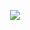 <p align='center'>
    <img src="https://capsule-render.vercel.app/api?text=Hello Everyone!&type=waving&color=gradient&height=200&section=header&text=capsule%20render&fontSize=90&animation=fadeIn&fontAlignY=38&desc=Decorate%20GitHub%20Profile%20or%20any%20Repo%20like%20me!&descAlignY=51&descAlign=62"/>
</p>
